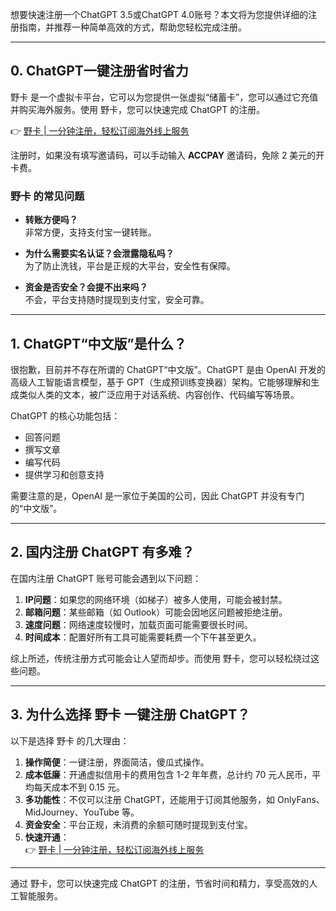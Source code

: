 想要快速注册一个ChatGPT 3.5或ChatGPT 4.0账号？本文将为您提供详细的注册指南，并推荐一种简单高效的方式，帮助您轻松完成注册。

---

## 0. ChatGPT一键注册省时省力

野卡 是一个虚拟卡平台，它可以为您提供一张虚拟“储蓄卡”，您可以通过它充值并购买海外服务。使用 野卡，您可以快速完成 ChatGPT 的注册。

👉 [野卡 | 一分钟注册，轻松订阅海外线上服务](https://bit.ly/bewildcard)

注册时，如果没有填写邀请码，可以手动输入 **ACCPAY** 邀请码，免除 2 美元的开卡费。

### 野卡 的常见问题

- **转账方便吗？**  
  非常方便，支持支付宝一键转账。

- **为什么需要实名认证？会泄露隐私吗？**  
  为了防止洗钱，平台是正规的大平台，安全性有保障。

- **资金是否安全？会提不出来吗？**  
  不会，平台支持随时提现到支付宝，安全可靠。

---

## 1. ChatGPT“中文版”是什么？

很抱歉，目前并不存在所谓的 ChatGPT“中文版”。ChatGPT 是由 OpenAI 开发的高级人工智能语言模型，基于 GPT（生成预训练变换器）架构。它能够理解和生成类似人类的文本，被广泛应用于对话系统、内容创作、代码编写等场景。

ChatGPT 的核心功能包括：
- 回答问题
- 撰写文章
- 编写代码
- 提供学习和创意支持

需要注意的是，OpenAI 是一家位于美国的公司，因此 ChatGPT 并没有专门的“中文版”。

---

## 2. 国内注册 ChatGPT 有多难？

在国内注册 ChatGPT 账号可能会遇到以下问题：

1. **IP问题**：如果您的网络环境（如梯子）被多人使用，可能会被封禁。
2. **邮箱问题**：某些邮箱（如 Outlook）可能会因地区问题被拒绝注册。
3. **速度问题**：网络速度较慢时，加载页面可能需要很长时间。
4. **时间成本**：配置好所有工具可能需要耗费一个下午甚至更久。

综上所述，传统注册方式可能会让人望而却步。而使用 野卡，您可以轻松绕过这些问题。

---

## 3. 为什么选择 野卡 一键注册 ChatGPT？

以下是选择 野卡 的几大理由：

1. **操作简便**：一键注册，界面简洁，傻瓜式操作。
2. **成本低廉**：开通虚拟信用卡的费用包含 1-2 年年费，总计约 70 元人民币，平均每天成本不到 0.15 元。
3. **多功能性**：不仅可以注册 ChatGPT，还能用于订阅其他服务，如 OnlyFans、MidJourney、YouTube 等。
4. **资金安全**：平台正规，未消费的余额可随时提现到支付宝。
5. **快速开通**：  
   👉 [野卡 | 一分钟注册，轻松订阅海外线上服务](https://bit.ly/bewildcard)

---

通过 野卡，您可以快速完成 ChatGPT 的注册，节省时间和精力，享受高效的人工智能服务。